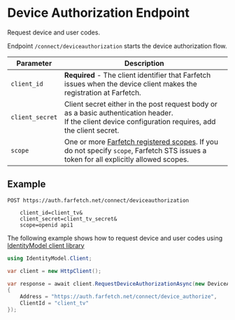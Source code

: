 <!--title:start-->
# Device Authorization Endpoint
<!--title:end-->
<!--shortdesc:start-->
Request device and user codes.
<!--shortdesc:end-->
<!--desc:start-->
Endpoint `/connect/deviceauthorization`  starts the device authorization flow.

| Parameter   | Description                        |
| ------------| ---------------------------------- |
| `client_id` | **Required** - The client identifier that Farfetch issues when the device client makes the registration at Farfetch. |
| `client_secret` | Client secret either in the post request body or as a basic authentication header.<br/>If the client device configuration requires, add the client secret.|
| `scope` | One or more [Farfetch registered scopes](https://auth.farfetch.net/.well-known/openid-configuration). If you do not specify `scope`, Farfetch STS issues a token for all explicitly allowed scopes.|

## Example

```http
POST https://auth.farfetch.net/connect/deviceauthorization

    client_id=client_tv&
    client_secret=client_tv_secret&
    scope=openid api1
```

The following example shows how to request device and user codes using [IdentityModel client library](https://identitymodel.readthedocs.io/en/latest/)


```csharp
using IdentityModel.Client;

var client = new HttpClient();

var response = await client.RequestDeviceAuthorizationAsync(new DeviceAuthorizationRequest
{
    Address = "https://auth.farfetch.net/connect/device_authorize",
    ClientId = "client_tv"
});
```
<!--desc:end-->
